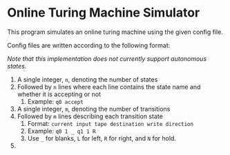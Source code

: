# Online Turing Machine Simulator

This program simulates an online turing machine using the given config file.

Config files are written according to the following format:

*Note that this implementation does not currently support autonomous states.*

1. A single integer, `n`, denoting the number of states
2. Followed by `n` lines where each line contains the state name and whether it is accepting or not
   1. Example: `q0 accept`
3. A single integer, `m`, denoting the number of transitions
4. Followed by `m` lines describing each transition state
   1.  Format: `current input tape destination write direction`
   2.  Example: `q0 1 _ q1 1 R`
   3.  Use `_` for blanks, `L` for left, `R` for right, and `N` for hold.
5.  